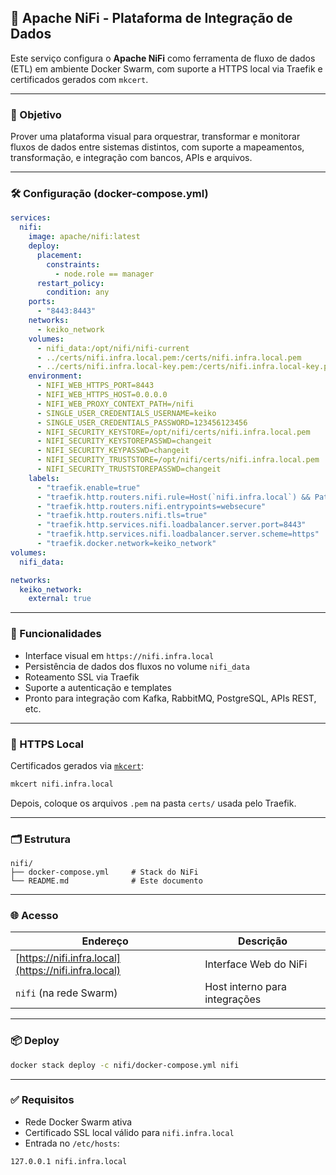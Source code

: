 ## 🔄 Apache NiFi - Plataforma de Integração de Dados

Este serviço configura o **Apache NiFi** como ferramenta de fluxo de dados (ETL) em ambiente Docker Swarm, com suporte a HTTPS local via Traefik e certificados gerados com `mkcert`.

---

### 🎯 Objetivo

Prover uma plataforma visual para orquestrar, transformar e monitorar fluxos de dados entre sistemas distintos, com suporte a mapeamentos, transformação, e integração com bancos, APIs e arquivos.

---

### 🛠️ Configuração (docker-compose.yml)

```yaml
services:
  nifi:
    image: apache/nifi:latest
    deploy:
      placement:
        constraints:
          - node.role == manager
      restart_policy:
        condition: any
    ports:
      - "8443:8443"
    networks:
      - keiko_network
    volumes:
      - nifi_data:/opt/nifi/nifi-current
      - ../certs/nifi.infra.local.pem:/certs/nifi.infra.local.pem
      - ../certs/nifi.infra.local-key.pem:/certs/nifi.infra.local-key.pem
    environment:
      - NIFI_WEB_HTTPS_PORT=8443
      - NIFI_WEB_HTTPS_HOST=0.0.0.0
      - NIFI_WEB_PROXY_CONTEXT_PATH=/nifi
      - SINGLE_USER_CREDENTIALS_USERNAME=keiko
      - SINGLE_USER_CREDENTIALS_PASSWORD=123456123456
      - NIFI_SECURITY_KEYSTORE=/opt/nifi/certs/nifi.infra.local.pem
      - NIFI_SECURITY_KEYSTOREPASSWD=changeit
      - NIFI_SECURITY_KEYPASSWD=changeit
      - NIFI_SECURITY_TRUSTSTORE=/opt/nifi/certs/nifi.infra.local.pem
      - NIFI_SECURITY_TRUSTSTOREPASSWD=changeit
    labels:
      - "traefik.enable=true"
      - "traefik.http.routers.nifi.rule=Host(`nifi.infra.local`) && PathPrefix(`/nifi`)"
      - "traefik.http.routers.nifi.entrypoints=websecure"
      - "traefik.http.routers.nifi.tls=true"
      - "traefik.http.services.nifi.loadbalancer.server.port=8443"
      - "traefik.http.services.nifi.loadbalancer.server.scheme=https"
      - "traefik.docker.network=keiko_network"
volumes:
  nifi_data:

networks:
  keiko_network:
    external: true
```

---

### 🧩 Funcionalidades

* Interface visual em `https://nifi.infra.local`
* Persistência de dados dos fluxos no volume `nifi_data`
* Roteamento SSL via Traefik
* Suporte a autenticação e templates
* Pronto para integração com Kafka, RabbitMQ, PostgreSQL, APIs REST, etc.

---

### 🔐 HTTPS Local

Certificados gerados via [`mkcert`](https://github.com/FiloSottile/mkcert):

```bash
mkcert nifi.infra.local
```

Depois, coloque os arquivos `.pem` na pasta `certs/` usada pelo Traefik.

---

### 🗂️ Estrutura

```
nifi/
├── docker-compose.yml     # Stack do NiFi
└── README.md              # Este documento
```

---

### 🌐 Acesso

| Endereço                                             | Descrição                     |
| ---------------------------------------------------- | ----------------------------- |
| [https://nifi.infra.local](https://nifi.infra.local) | Interface Web do NiFi         |
| `nifi` (na rede Swarm)                               | Host interno para integrações |

---

### 📦 Deploy

```bash
docker stack deploy -c nifi/docker-compose.yml nifi
```

---

### ✅ Requisitos

* Rede Docker Swarm ativa
* Certificado SSL local válido para `nifi.infra.local`
* Entrada no `/etc/hosts`:

```bash
127.0.0.1 nifi.infra.local
```